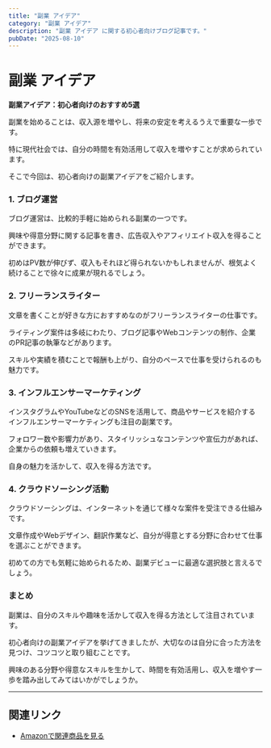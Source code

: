 ```yaml
---
title: "副業 アイデア"
category: "副業 アイデア"
description: "副業 アイデア に関する初心者向けブログ記事です。"
pubDate: "2025-08-10"
---
```


# 副業 アイデア

**副業アイデア：初心者向けのおすすめ5選**

副業を始めることは、収入源を増やし、将来の安定を考えるうえで重要な一歩です。

特に現代社会では、自分の時間を有効活用して収入を増やすことが求められています。

そこで今回は、初心者向けの副業アイデアをご紹介します。



### **1. ブログ運営**

ブログ運営は、比較的手軽に始められる副業の一つです。

興味や得意分野に関する記事を書き、広告収入やアフィリエイト収入を得ることができます。

初めはPV数が伸びず、収入もそれほど得られないかもしれませんが、根気よく続けることで徐々に成果が現れるでしょう。



### **2. フリーランスライター**

文章を書くことが好きな方におすすめなのがフリーランスライターの仕事です。

ライティング案件は多岐にわたり、ブログ記事やWebコンテンツの制作、企業のPR記事の執筆などがあります。

スキルや実績を積むことで報酬も上がり、自分のペースで仕事を受けられるのも魅力です。



### **3. インフルエンサーマーケティング**

インスタグラムやYouTubeなどのSNSを活用して、商品やサービスを紹介するインフルエンサーマーケティングも注目の副業です。

フォロワー数や影響力があり、スタイリッシュなコンテンツや宣伝力があれば、企業からの依頼も増えていきます。

自身の魅力を活かして、収入を得る方法です。



### **4. クラウドソーシング活動**

クラウドソーシングは、インターネットを通じて様々な案件を受注できる仕組みです。

文章作成やWebデザイン、翻訳作業など、自分が得意とする分野に合わせて仕事を選ぶことができます。

初めての方でも気軽に始められるため、副業デビューに最適な選択肢と言えるでしょう。



### **まとめ**

副業は、自分のスキルや趣味を活かして収入を得る方法として注目されています。

初心者向けの副業アイデアを挙げてきましたが、大切なのは自分に合った方法を見つけ、コツコツと取り組むことです。

興味のある分野や得意なスキルを生かして、時間を有効活用し、収入を増やす一歩を踏み出してみてはいかがでしょうか。



---

## 関連リンク

- [Amazonで関連商品を見る](https://www.amazon.co.jp/s?k=%E5%89%AF%E6%A5%AD+%E3%82%A2%E3%82%A4%E3%83%87%E3%82%A2&tag=autowritehubai-22)
